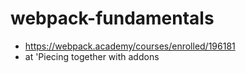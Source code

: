 # webpack-fundamentals

* https://webpack.academy/courses/enrolled/196181
* at 'Piecing together with addons
